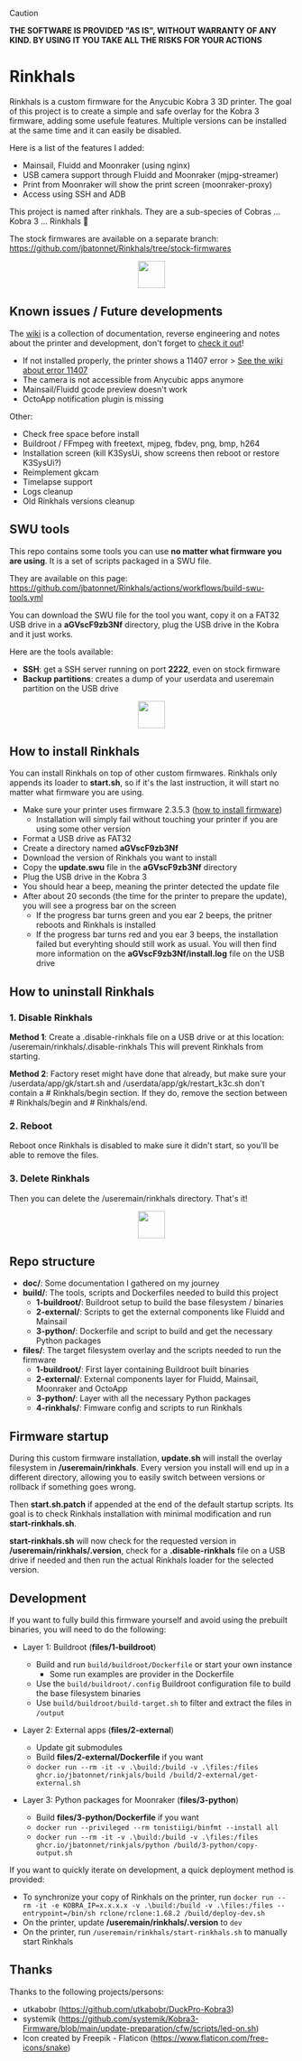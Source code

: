 > [!CAUTION]
> **THE SOFTWARE IS PROVIDED "AS IS", WITHOUT WARRANTY OF ANY KIND. BY USING IT YOU TAKE ALL THE RISKS FOR YOUR ACTIONS**

# Rinkhals

Rinkhals is a custom firmware for the Anycubic Kobra 3 3D printer. The goal of this project is to create a simple and safe overlay for the Kobra 3 firmware, adding some usefule features.
Multiple versions can be installed at the same time and it can easily be disabled.

Here is a list of the features I added:
- Mainsail, Fluidd and Moonraker (using nginx)
- USB camera support through Fluidd and Moonraker (mjpg-streamer)
- Print from Moonraker will show the print screen (moonraker-proxy)
- Access using SSH and ADB

This project is named after rinkhals. They are a sub-species of Cobras ... Kobra 3 ... Rinkhals 👏

The stock firmwares are available on a separate branch: https://github.com/jbatonnet/Rinkhals/tree/stock-firmwares


<p align="center">
    <img width="48" src="https://github.com/jbatonnet/Rinkhals/blob/master/icon.png?raw=true" />
</p>


## Known issues / Future developments

The [wiki](https://github.com/jbatonnet/Rinkhals/wiki) is a collection of documentation, reverse engineering and notes about the printer and development, don't forget to [check it out](https://github.com/jbatonnet/Rinkhals/wiki)!

- If not installed properly, the printer shows a 11407 error > [See the wiki about error 11407](https://github.com/jbatonnet/Rinkhals/wiki/Firmware#my-printer-shows-a-11407-error)
- The camera is not accessible from Anycubic apps anymore
- Mainsail/Fluidd gcode preview doesn't work
- OctoApp notification plugin is missing

Other:
- Check free space before install
- Buildroot / FFmpeg with freetext, mjpeg, fbdev, png, bmp, h264
- Installation screen (kill K3SysUi, show screens then reboot or restore K3SysUi?)
- Reimplement gkcam
- Timelapse support
- Logs cleanup
- Old Rinkhals versions cleanup


## SWU tools

This repo contains some tools you can use **no matter what firmware you are using**. It is a set of scripts packaged in a SWU file.

They are available on this page: https://github.com/jbatonnet/Rinkhals/actions/workflows/build-swu-tools.yml

You can download the SWU file for the tool you want, copy it on a FAT32 USB drive in a **aGVscF9zb3Nf** directory, plug the USB drive in the Kobra and it just works.

Here are the tools available:
- **SSH**: get a SSH server running on port **2222**, even on stock firmware
- **Backup partitions**: creates a dump of your userdata and useremain partition on the USB drive


<p align="center">
    <img width="48" src="https://github.com/jbatonnet/Rinkhals/blob/master/icon.png?raw=true" />
</p>


## How to install Rinkhals

You can install Rinkhals on top of other custom firmwares. Rinkhals only appends its loader to **start.sh**, so if it's the last instruction, it will start no matter what firmware you are using.

- Make sure your printer uses firmware 2.3.5.3 ([how to install firmware](https://github.com/jbatonnet/Rinkhals/wiki/Firmware#how-to-install-a-firmware))
    - Installation will simply fail without touching your printer if you are using some other version
- Format a USB drive as FAT32
- Create a directory named **aGVscF9zb3Nf**
- Download the version of Rinkhals you want to install
- Copy the **update.swu** file in the **aGVscF9zb3Nf** directory
- Plug the USB drive in the Kobra 3
- You should hear a beep, meaning the printer detected the update file
- After about 20 seconds (the time for the printer to prepare the update), you will see a progress bar on the screen
    - If the progress bar turns green and you ear 2 beeps, the pritner reboots and Rinkhals is installed
    - If the progress bar turns red and you ear 3 beeps, the installation failed but everyhting should still work as usual. You will then find more information on the **aGVscF9zb3Nf/install.log** file on the USB drive


## How to uninstall Rinkhals

### 1. Disable Rinkhals

**Method 1**: Create a .disable-rinkhals file on a USB drive or at this location: /useremain/rinkhals/.disable-rinkhals
This will prevent Rinkhals from starting.

**Method 2**: Factory reset might have done that already, but make sure your /userdata/app/gk/start.sh and /userdata/app/gk/restart_k3c.sh don't contain a # Rinkhals/begin section. If they do, remove the section between # Rinkhals/begin and # Rinkhals/end.

### 2. Reboot
Reboot once Rinkhals is disabled to make sure it didn't start, so you'll be able to remove the files.

### 3. Delete Rinkhals
Then you can delete the /useremain/rinkhals directory. That's it!


<p align="center">
    <img width="48" src="https://github.com/jbatonnet/Rinkhals/blob/master/icon.png?raw=true" />
</p>


## Repo structure

- **doc/**: Some documentation I gathered on my journey
- **build/**: The tools, scripts and Dockerfiles needed to build this project
    - **1-buildroot/**: Buildroot setup to build the base filesystem / binaries
    - **2-external/**: Scripts to get the external components like Fluidd and Mainsail
    - **3-python/**: Dockerfile and script to build and get the necessary Python packages
- **files/**: The target filesystem overlay and the scripts needed to run the firmware
    - **1-buildroot/**: First layer containing Buildroot built binaries
    - **2-external/**: External components layer for Fluidd, Mainsail, Moonraker and OctoApp
    - **3-python/**: Layer with all the necessary Python packages
    - **4-rinkhals/**: Fimware config and scripts to run Rinkhals


## Firmware startup

During this custom firmware installation, **update.sh** will install the overlay filesystem in **/useremain/rinkhals**. Every version you install will end up in a different directory, allowing you to easily switch between versions or rollback if something goes wrong.

Then **start.sh.patch** if appended at the end of the default startup scripts. Its goal is to check Rinkhals installation with minimal modification and run **start-rinkhals.sh**.

**start-rinkhals.sh** will now check for the requested version in **/useremain/rinkhals/.version**, check for a **.disable-rinkhals** file on a USB drive if needed and then run the actual Rinkhals loader for the selected version.


## Development

If you want to fully build this firmware yourself and avoid using the prebuilt binaries, you will need to do the following:

- Layer 1: Buildroot (**files/1-buildroot**)
    - Build and run `build/buildroot/Dockerfile` or start your own instance
        - Some run examples are provider in the Dockerfile
    - Use the `build/buildroot/.config` Buildroot configuration file to build the base filesystem binaries
    - Use `build/buildroot/build-target.sh` to filter and extract the files in `/output`

- Layer 2: External apps (**files/2-external**)
    - Update git submodules
    - Build **files/2-external/Dockerfile** if you want
    - `docker run --rm -it -v .\build:/build -v .\files:/files ghcr.io/jbatonnet/rinkjals/build /build/2-external/get-external.sh`

- Layer 3: Python packages for Moonraker (**files/3-python**)
    - Build **files/3-python/Dockerfile** if you want
    - `docker run --privileged --rm tonistiigi/binfmt --install all`
    - `docker run --rm -it -v .\build:/build -v .\files:/files ghcr.io/jbatonnet/rinkjals/python /build/3-python/copy-output.sh`

If you want to quickly iterate on development, a quick deployment method is provided:

- To synchronize your copy of Rinkhals on the printer, run `docker run --rm -it -e KOBRA_IP=x.x.x.x -v .\build:/build -v .\files:/files --entrypoint=/bin/sh rclone/rclone:1.68.2 /build/deploy-dev.sh`
- On the printer, update **/useremain/rinkhals/.version** to `dev`
- On the printer, run `/useremain/rinkhals/start-rinkhals.sh` to manually start Rinkhals


## Thanks

Thanks to the following projects/persons:
- utkabobr (https://github.com/utkabobr/DuckPro-Kobra3)
- systemik (https://github.com/systemik/Kobra3-Firmware/blob/main/update-preparation/cfw/scripts/led-on.sh)
- Icon created by Freepik - Flaticon (https://www.flaticon.com/free-icons/snake)
